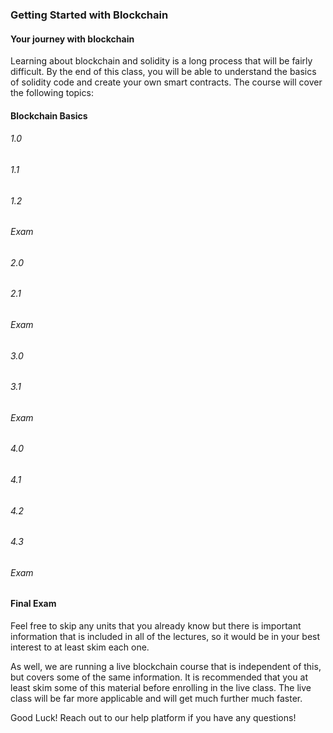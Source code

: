 ### Getting Started with Blockchain
#### Your journey with blockchain

Learning about blockchain and solidity is a long process that will be fairly difficult. By the end of this class, you will be able to understand the basics of solidity code and create your own smart contracts. The course will cover the following topics:

#### Blockchain Basics
###### 1.0
###### 1.1
###### 1.2
###### Exam

####
###### 2.0
###### 2.1
###### Exam

####
###### 3.0
###### 3.1
###### Exam

####
###### 4.0
###### 4.1
###### 4.2
###### 4.3
###### Exam

#### Final Exam

Feel free to skip any units that you already know but there is important information that is included in all of the lectures, so it would be in your best interest to at least skim each one.

As well, we are running a live blockchain course that is independent of this, but covers some of the same information. It is recommended that you at least skim some of this material before enrolling in the live class. The live class will be far more applicable and will get much further much faster.

Good Luck! Reach out to our help platform if you have any questions!

